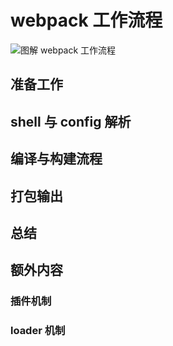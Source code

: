# webpack 工作流程

![图解 webpack 工作流程](https://img.alicdn.com/tps/TB1GVGFNXXXXXaTapXXXXXXXXXX-4436-4244.jpg)

## 准备工作

## shell 与 config 解析

## 编译与构建流程

## 打包输出

## 总结

## 额外内容

### 插件机制

### loader 机制
